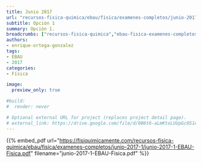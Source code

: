 ```yaml
---
title: Junio 2017
url: "recursos-fisica-quimica/ebau/fisica/examenes-completos/junio-2017-1"
subtitle: Opción 1
summary: Opción 1.
breadcrumbs: ["recursos-fisica-quimica","ebau-fisica-examenes-completos"]
authors:
- enrique-ortega-gonzalez
tags:
- EBAU
- 2017
categories:
- Física

image:
  preview_only: true

#build:
#  render: never

# Optional external URL for project (replaces project detail page).
# external_link: https://drive.google.com/file/d/0B6t6-aLmKtoLUUpGc051eERKOFk/view
---
```


{{% embed_pdf url="https://fisiquimicamente.com/recursos-fisica-quimica/ebau/fisica/examenes-completos/junio-2017-1/junio-2017-1-EBAU-Fisica.pdf" filename="junio-2017-1-EBAU-Fisica.pdf" %}}